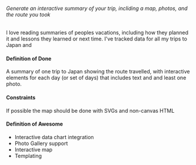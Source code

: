 ###### Generate an interactive summary of your trip, incliding a map, photos, and the route you took

I love reading summaries of peoples vacations, including how they planned it and lessons they learned or next time.
I've tracked data for all my trips to Japan and 

#### Definition of Done

A summary of one trip to Japan showing the route travelled, with interactive elements for each day (or set of days) that includes text and and least one photo.

#### Constraints

If possible the map should be done with SVGs and non-canvas HTML

#### Definition of Awesome

- Interactive data chart integration
- Photo Gallery support
- Interactive map
- Templating
